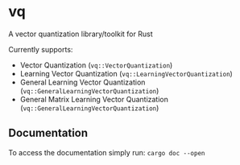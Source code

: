 # vq
A vector quantization library/toolkit for Rust

Currently supports:
- Vector Quantization (```vq::VectorQuantization```)
- Learning Vector Quantization (```vq::LearningVectorQuantization```)
- General Learning Vector Quantization (```vq::GeneralLearningVectorQuantization```)
- General Matrix Learning Vector Quantization (```vq::GeneralLearningVectorQuantization```)

## Documentation
To access the documentation simply run:
```cargo doc --open```
